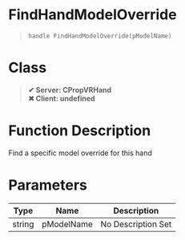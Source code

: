 # FindHandModelOverride
> `handle FindHandModelOverride(pModelName)`
# Class
> __✔ Server: CPropVRHand__  
> __✖ Client: undefined__  
# Function Description
Find a specific model override for this hand
# Parameters
Type|Name|Description
--|--|--
string|pModelName|No Description Set

